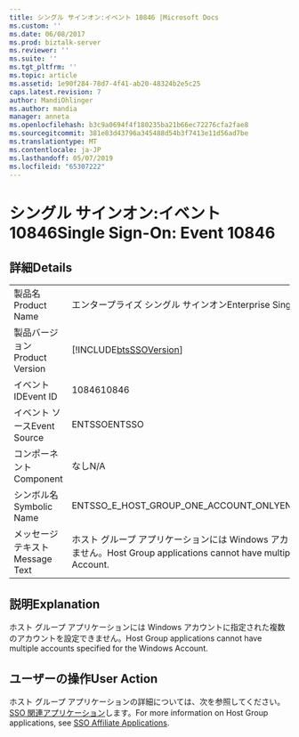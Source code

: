 ```yaml
---
title: シングル サインオン:イベント 10846 |Microsoft Docs
ms.custom: ''
ms.date: 06/08/2017
ms.prod: biztalk-server
ms.reviewer: ''
ms.suite: ''
ms.tgt_pltfrm: ''
ms.topic: article
ms.assetid: 1e90f284-78d7-4f41-ab20-48324b2e5c25
caps.latest.revision: 7
author: MandiOhlinger
ms.author: mandia
manager: anneta
ms.openlocfilehash: b3c9a0694f4f180235ba21b66ec72276cfa2fae8
ms.sourcegitcommit: 381e83d43796a345488d54b3f7413e11d56ad7be
ms.translationtype: MT
ms.contentlocale: ja-JP
ms.lasthandoff: 05/07/2019
ms.locfileid: "65307222"
---
```

# <a name="single-sign-on-event-10846"></a><span data-ttu-id="a73bd-102">シングル サインオン:イベント 10846</span><span class="sxs-lookup"><span data-stu-id="a73bd-102">Single Sign-On: Event 10846</span></span>
## <a name="details"></a><span data-ttu-id="a73bd-103">詳細</span><span class="sxs-lookup"><span data-stu-id="a73bd-103">Details</span></span>  
  
|                 |                                                                                          |
|-----------------|------------------------------------------------------------------------------------------|
|  <span data-ttu-id="a73bd-104">製品名</span><span class="sxs-lookup"><span data-stu-id="a73bd-104">Product Name</span></span>   |                                <span data-ttu-id="a73bd-105">エンタープライズ シングル サインオン</span><span class="sxs-lookup"><span data-stu-id="a73bd-105">Enterprise Single Sign-On</span></span>                                 |
| <span data-ttu-id="a73bd-106">製品バージョン</span><span class="sxs-lookup"><span data-stu-id="a73bd-106">Product Version</span></span> |                [!INCLUDE[btsSSOVersion](../includes/btsssoversion-md.md)]                |
|    <span data-ttu-id="a73bd-107">イベント ID</span><span class="sxs-lookup"><span data-stu-id="a73bd-107">Event ID</span></span>     |                                          <span data-ttu-id="a73bd-108">10846</span><span class="sxs-lookup"><span data-stu-id="a73bd-108">10846</span></span>                                           |
|  <span data-ttu-id="a73bd-109">イベント ソース</span><span class="sxs-lookup"><span data-stu-id="a73bd-109">Event Source</span></span>   |                                          <span data-ttu-id="a73bd-110">ENTSSO</span><span class="sxs-lookup"><span data-stu-id="a73bd-110">ENTSSO</span></span>                                          |
|    <span data-ttu-id="a73bd-111">コンポーネント</span><span class="sxs-lookup"><span data-stu-id="a73bd-111">Component</span></span>    |                                           <span data-ttu-id="a73bd-112">なし</span><span class="sxs-lookup"><span data-stu-id="a73bd-112">N/A</span></span>                                            |
|  <span data-ttu-id="a73bd-113">シンボル名</span><span class="sxs-lookup"><span data-stu-id="a73bd-113">Symbolic Name</span></span>  |                           <span data-ttu-id="a73bd-114">ENTSSO_E_HOST_GROUP_ONE_ACCOUNT_ONLY</span><span class="sxs-lookup"><span data-stu-id="a73bd-114">ENTSSO_E_HOST_GROUP_ONE_ACCOUNT_ONLY</span></span>                           |
|  <span data-ttu-id="a73bd-115">メッセージ テキスト</span><span class="sxs-lookup"><span data-stu-id="a73bd-115">Message Text</span></span>   | <span data-ttu-id="a73bd-116">ホスト グループ アプリケーションには Windows アカウントに指定された複数のアカウントを設定できません。</span><span class="sxs-lookup"><span data-stu-id="a73bd-116">Host Group applications cannot have multiple accounts specified for the Windows Account.</span></span> |
  
## <a name="explanation"></a><span data-ttu-id="a73bd-117">説明</span><span class="sxs-lookup"><span data-stu-id="a73bd-117">Explanation</span></span>  
 <span data-ttu-id="a73bd-118">ホスト グループ アプリケーションには Windows アカウントに指定された複数のアカウントを設定できません。</span><span class="sxs-lookup"><span data-stu-id="a73bd-118">Host Group applications cannot have multiple accounts specified for the Windows Account.</span></span>  
  
## <a name="user-action"></a><span data-ttu-id="a73bd-119">ユーザーの操作</span><span class="sxs-lookup"><span data-stu-id="a73bd-119">User Action</span></span>  
 <span data-ttu-id="a73bd-120">ホスト グループ アプリケーションの詳細については、次を参照してください。 [SSO 関連アプリケーション](../core/sso-affiliate-applications.md)します。</span><span class="sxs-lookup"><span data-stu-id="a73bd-120">For more information on Host Group applications, see [SSO Affiliate Applications](../core/sso-affiliate-applications.md).</span></span>